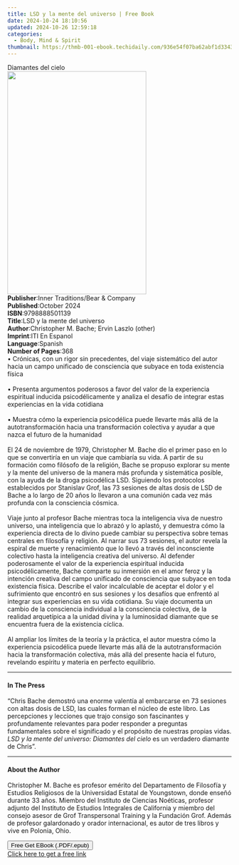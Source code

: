 ```yaml
---
title: LSD y la mente del universo | Free Book
date: 2024-10-24 18:10:56
updated: 2024-10-26 12:59:18
categories:
  - Body, Mind & Spirit
thumbnail: https://thmb-001-ebook.techidaily.com/936e54f07ba62abf1d3343367e252e9c49acce96e4706d3dea389e86dbdd2559.jpg
---
```

<main id="book-container">
  <div class="flex flex-col">
    <div class="book-brief flex-1 py-6 px-4 sm:p-6 md:py-10 md:px-8">
      <!-- brief-->
      <div class="book-brief-main">Diamantes del cielo</div>
    </div>
    <div
      class="book-meta-info flex-1 grid gap-4 col-start-1 col-end-3 row-start-1 sm:mb-6 sm:grid-cols-4 lg:gap-6 lg:col-start-2 lg:row-end-6 lg:row-span-6 lg:mb-0"
    >
      <div
        class="book-meta-info-left place-content-center mt-4 p-4 text-sm leading-6 col-start-2 col-span-2 dark:text-slate-400"
      >
        <img
          class="w-full h-500 object-cover rounded-lg sm:h-255 sm:col-span-2 lg:col-span-full"
          src="https://img-001-ebook.techidaily.com/e4ecbdbc38a96c1ac633018e19d5a46c3ae2d9ec233aa4aa3c367b8b4fb8d251.jpg"
          alt=""
          width="312"
          height="500"
        />
      </div>
      <div
        class="book-meta-info-right mt-2 col-start-1 row-start-2 col-span-3 self-center"
      >
        <!-- meta data  -->
        <div class="flex flex-col px-4 md:px-8">
          <div class="flex-1">
            <strong>Publisher</strong>:<span class="px-2"
              >Inner Traditions/Bear &amp; Company</span
            >
          </div>
          <div class="flex-1">
            <strong>Published</strong>:<span class="px-2">October 2024</span>
          </div>
          <div class="flex-1">
            <strong>ISBN</strong>:<span class="px-2">9798888501139</span>
          </div>
          <div class="flex-1">
            <strong>Title</strong>:<span class="px-2"
              >LSD y la mente del universo</span
            >
          </div>
          <div class="flex-1">
            <strong>Author</strong>:<span class="px-2"
              >Christopher M. Bache; Ervin Laszlo (other)</span
            >
          </div>
          <div class="flex-1">
            <strong>Imprint</strong>:<span class="px-2">ITI En Espanol</span>
          </div>
          <div class="flex-1">
            <strong>Language</strong>:<span class="px-2">Spanish</span>
          </div>
          <div class="flex-1">
            <strong>Number of Pages</strong>:<span class="px-2">368</span>
          </div>
        </div>
      </div>
    </div>
    <div class="book-description flex-1 py-6 px-4 sm:p-6 md:py-10 md:px-8">
      <div class="book-description-main">
        <div accordion-content="" id="description">
          • Crónicas, con un rigor sin precedentes, del viaje sistemático del
          autor hacia un campo unificado de consciencia que subyace en toda
          existencia física<br /><br />• Presenta argumentos poderosos a favor
          del valor de la experiencia espiritual inducida psicodélicamente y
          analiza el desafío de integrar estas experiencias en la vida
          cotidiana<br /><br />• Muestra cómo la experiencia psicodélica puede
          llevarte más allá de la autotransformación hacia una transformación
          colectiva y ayudar a que nazca el futuro de la humanidad<br /><br />El
          24 de noviembre de 1979, Christopher M. Bache dio el primer paso en lo
          que se convertiría en un viaje que cambiaría su vida. A partir de su
          formación como filósofo de la religión, Bache se propuso explorar su
          mente y la mente del universo de la manera más profunda y sistemática
          posible, con la ayuda de la droga psicodélica LSD. Siguiendo los
          protocolos establecidos por Stanislav Grof, las 73 sesiones de altas
          dosis de LSD de Bache a lo largo de 20 años lo llevaron a una comunión
          cada vez más profunda con la consciencia cósmica.<br /><br />Viaje
          junto al profesor Bache mientras toca la inteligencia viva de nuestro
          universo, una inteligencia que lo abrazó y lo aplastó, y demuestra
          cómo la experiencia directa de lo divino puede cambiar su perspectiva
          sobre temas centrales en filosofía y religión. Al narrar sus 73
          sesiones, el autor revela la espiral de muerte y renacimiento que lo
          llevó a través del inconsciente colectivo hasta la inteligencia
          creativa del universo. Al defender poderosamente el valor de la
          experiencia espiritual inducida psicodélicamente, Bache comparte su
          inmersión en el amor feroz y la intención creativa del campo unificado
          de consciencia que subyace en toda existencia física. Describe el
          valor incalculable de aceptar el dolor y el sufrimiento que encontró
          en sus sesiones y los desafíos que enfrentó al integrar sus
          experiencias en su vida cotidiana. Su viaje documenta un cambio de la
          consciencia individual a la consciencia colectiva, de la realidad
          arquetípica a la unidad divina y la luminosidad diamante que se
          encuentra fuera de la existencia cíclica.<br /><br />Al ampliar los
          límites de la teoría y la práctica, el autor muestra cómo la
          experiencia psicodélica puede llevarte más allá de la
          autotransformación hacia la transformación colectiva, más allá del
          presente hacia el futuro, revelando espíritu y materia en perfecto
          equilibrio.
        </div>
        <div class="accordion-fader"></div>
      </div>
    </div>
    <div class="book-excerpts flex-1 py-6 px-4 sm:p-6 md:py-10 md:px-8">
      <!-- excerpts-->
      <div class="book-excerpts-main">
        <hr />
        <h4 class="placeholder placeholder-heading">
          <span>In The Press</span>
        </h4>
        <p>
          “Chris Bache demostró una enorme valentía al embarcarse en 73 sesiones
          con altas dosis de LSD, las cuales forman el núcleo de este libro. Las
          percepciones y lecciones que trajo consigo son fascinantes y
          profundamente relevantes para poder responder a preguntas
          fundamentales sobre el significado y el propósito de nuestras propias
          vidas. <i>LSD y la mente del universo: Diamantes del cielo</i> es un
          verdadero diamante de Chris”.
        </p>
      </div>
    </div>
    <div class="book-about-author flex-1 py-6 px-4 sm:p-6 md:py-10 md:px-8">
      <!-- about author-->
      <div class="book-main-author-main">
        <hr />
        <h4 class="placeholder placeholder-heading">
          <span>About the Author</span>
        </h4>
        <p>
          Christopher M. Bache es profesor emérito del Departamento de Filosofía
          y Estudios Religiosos de la Universidad Estatal de Youngstown, donde
          enseñó durante 33 años. Miembro del Instituto de Ciencias Noéticas,
          profesor adjunto del Instituto de Estudios Integrales de California y
          miembro del consejo asesor de Grof Transpersonal Training y la
          Fundación Grof. Además de profesor galardonado y orador internacional,
          es autor de tres libros y vive en Polonia, Ohio.
        </p>
      </div>
    </div>
    <div class="book-free-get flex-1 py-6 px-4 sm:p-6 md:py-10 md:px-8">
      <button
        id="btn-free-get"
        class="bg-blue-500 hover:bg-blue-700 text-white font-bold py-2 px-4 rounded"
      >
        Free Get EBook (.PDF/.epub)
      </button>
      <div id="countdown-display" class="px-2 text-lg mt-2"></div>
      <a
        id="free-link"
        class="hidden bg-blue-500 hover:bg-blue-700 text-white font-bold py-2 px-4 rounded"
        href="https://www.ebooks.com/en-us/book/211241346/lsd-y-la-mente-del-universo/christopher-m-bache/"
        target="_blank"
        >Click here to get a free link</a
      >
    </div>
    <script>
      let countdownTime = 0;
      let countdownInterval = null;
      document
        .getElementById('btn-free-get')
        .addEventListener('click', startCountdown);
      function startCountdown() {
        countdownTime = new Date().getTime() + 60000 * 3;
        countdownInterval = setInterval(updateCountdown, 1000);
        document.getElementById('btn-free-get').disabled = true;
        document
          .getElementById('btn-free-get')
          .classList.add('bg-gray-500', 'cursor-not-allowed');
      }
      function updateCountdown() {
        let currentTime = new Date().getTime();
        let timeLeft = countdownTime - currentTime;
        let secondsLeft = Math.floor(timeLeft / 1000);
        document.getElementById('countdown-display').innerHTML =
          `Remaining time: ${secondsLeft} seconds.`;
        if (secondsLeft <= 0) {
          clearInterval(countdownInterval);
          document.getElementById('btn-free-get').classList.add('hidden');
          document.getElementById('free-link').classList.remove('hidden');
          document.getElementById('countdown-display').innerHTML = '';
        }
      }
    </script>
  </div>
</main>
